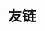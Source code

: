 # 友链
<LinkCard title="本站博客主题" link="https://qbook.open17.vip/" desc="本博客基于vuepress-theme-qbook搭建" />
<LinkCard title="Allenygy的博客" link="https://allenygy.github.io" desc="校内学习笔记" />
